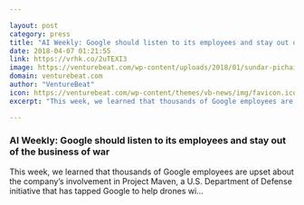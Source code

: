 ```yaml
---

layout: post
category: press
title: "AI Weekly: Google should listen to its employees and stay out of the business of war"
date: 2018-04-07 01:21:55
link: https://vrhk.co/2uTEXI3
image: https://venturebeat.com/wp-content/uploads/2018/01/sundar-pichai.jpg?fit=1200%2C900&strip=all
domain: venturebeat.com
author: "VentureBeat"
icon: https://venturebeat.com/wp-content/themes/vb-news/img/favicon.ico
excerpt: "This week, we learned that thousands of Google employees are upset about the company’s involvement in Project Maven, a U.S. Department of Defense initiative that has tapped Google to help drones wi…"

---
```


### AI Weekly: Google should listen to its employees and stay out of the business of war

This week, we learned that thousands of Google employees are upset about the company’s involvement in Project Maven, a U.S. Department of Defense initiative that has tapped Google to help drones wi…